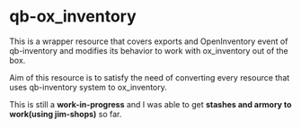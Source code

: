 # qb-ox_inventory
This is a wrapper resource that covers exports and OpenInventory event of qb-inventory and modifies its behavior to work with ox_inventory out of the box.

Aim of this resource is to satisfy the need of converting every resource that uses qb-inventory system to ox_inventory.

This is still a <b>work-in-progress</b> and I was able to get <b>stashes and armory to work(using jim-shops)</b> so far.
